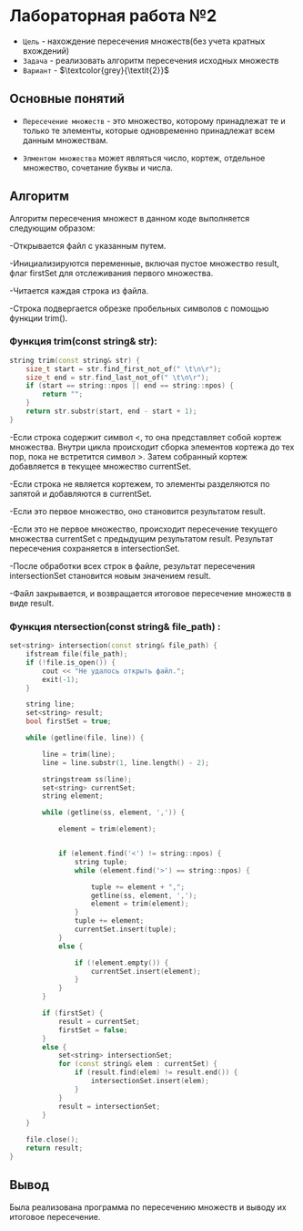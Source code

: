 # Лабораторная работа №2

- `Цель` - нахождение пересечения множеств(без учета кратных вхождений)
- `Задача` - реализовать алгоритм пересечения исходных множеств
- `Вариант` - $\textcolor{grey}{\textit{2}}$

## Основные понятий 

- `Пересечение множеств` - это множество, которому принадлежат те и только те элементы, которые одновременно принадлежат всем данным множествам.

- `Элментом множества` может являться число, кортеж, отдельное множество, сочетание буквы и числа.

## Алгоритм

Алгоритм пересечения множест в данном коде выполняется следующим образом:

-Открывается файл с указанным путем.

-Инициализируются переменные, включая пустое множество result, флаг firstSet для отслеживания первого множества.

-Читается каждая строка из файла.

-Строка подвергается обрезке пробельных символов с помощью функции trim().
### Функция trim(const string& str):

```c++
string trim(const string& str) {
    size_t start = str.find_first_not_of(" \t\n\r");
    size_t end = str.find_last_not_of(" \t\n\r");
    if (start == string::npos || end == string::npos) {
        return "";
    }
    return str.substr(start, end - start + 1);
}
```

-Если строка содержит символ <, то она представляет собой кортеж множества. Внутри цикла происходит сборка элементов кортежа до тех пор, пока не встретится символ >. Затем собранный кортеж добавляется в текущее множество currentSet.

-Если строка не является кортежем, то элементы разделяются по запятой и добавляются в currentSet.

-Если это первое множество, оно становится результатом result.

-Если это не первое множество, происходит пересечение текущего множества currentSet с предыдущим результатом result. Результат пересечения сохраняется в intersectionSet.

-После обработки всех строк в файле, результат пересечения intersectionSet становится новым значением result.

-Файл закрывается, и возвращается итоговое пересечение множеств в виде result.
### Функция ntersection(const string& file_path) :

```c++
set<string> intersection(const string& file_path) {
    ifstream file(file_path);
    if (!file.is_open()) {
        cout << "Не удалось открыть файл.";
        exit(-1);
    }

    string line;
    set<string> result;
    bool firstSet = true;

    while (getline(file, line)) {

        line = trim(line);
        line = line.substr(1, line.length() - 2);

        stringstream ss(line);
        set<string> currentSet;
        string element;

        while (getline(ss, element, ',')) {

            element = trim(element);


            if (element.find('<') != string::npos) {
                string tuple;
                while (element.find('>') == string::npos) {

                    tuple += element + ",";
                    getline(ss, element, ',');
                    element = trim(element);
                }
                tuple += element;
                currentSet.insert(tuple);
            }
            else {

                if (!element.empty()) {
                    currentSet.insert(element);
                }
            }
        }

        if (firstSet) {
            result = currentSet;
            firstSet = false;
        }
        else {
            set<string> intersectionSet;
            for (const string& elem : currentSet) {
                if (result.find(elem) != result.end()) {
                    intersectionSet.insert(elem);
                }
            }
            result = intersectionSet;
        }
    }

    file.close();
    return result;
}
```

## Вывод

Была реализована программа по пересечению множеств и выводу их итоговое пересечение.
